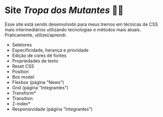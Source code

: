# Site ***Tropa dos Mutantes*** 🦈🐊

Esse site está sendo desenvolvido para meus treinos em técnicas de CSS mais intermediários utilizando tecnologias e métodos mais atuais.
Praticamente, utilizei/aprendi: 
- Seletores
- Especificidade, herança e prioridade
- Edição de cores de fontes
- Propriedades de texto
- Reset CSS
- Position
- Box model
- Flexbox (página "News")
- Grid (página "Integrantes")
- Transform*
- Transition
- Z-index*
- Responsividade (página "Integrantes")
